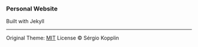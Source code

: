 ### Personal Website

Built with Jekyll


---
Original Theme:
[MIT](http://kopplin.mit-license.org/) License © Sérgio Kopplin
